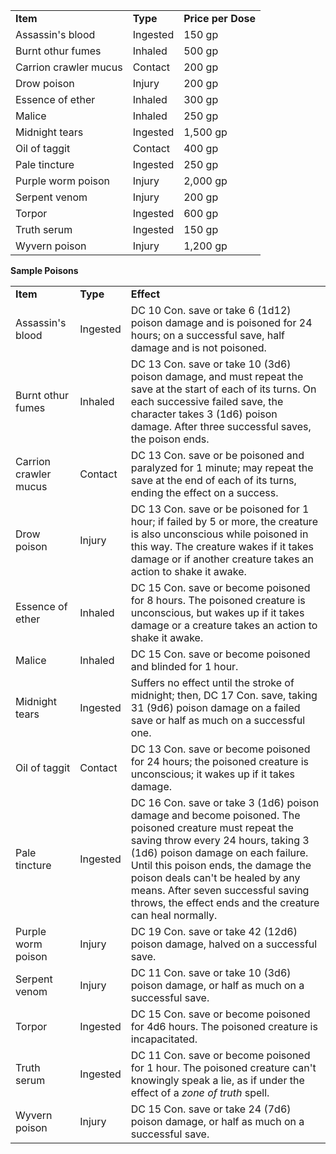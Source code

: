 
|                       |          |                    |
|-----------------------|----------|--------------------|
| **Item**              | **Type** | **Price per Dose** |
| Assassin's blood      | Ingested | 150 gp             |
| Burnt othur fumes     | Inhaled  | 500 gp             |
| Carrion crawler mucus | Contact  | 200 gp             |
| Drow poison           | Injury   | 200 gp             |
| Essence of ether      | Inhaled  | 300 gp             |
| Malice                | Inhaled  | 250 gp             |
| Midnight tears        | Ingested | 1,500 gp           |
| Oil of taggit         | Contact  | 400 gp             |
| Pale tincture         | Ingested | 250 gp             |
| Purple worm poison    | Injury   | 2,000 gp           |
| Serpent venom         | Injury   | 200 gp             |
| Torpor                | Ingested | 600 gp             |
| Truth serum           | Ingested | 150 gp             |
| Wyvern poison         | Injury   | 1,200 gp           |

**Sample Poisons**

|                       |          |                                                                                                                                                                                                                                                                                                                                                                 |
|-----------------------|----------|-----------------------------------------------------------------------------------------------------------------------------------------------------------------------------------------------------------------------------------------------------------------------------------------------------------------------------------------------------------------|
| **Item**              | **Type** | **Effect**                                                                                                                                                                                                                                                                                                                                                      |
| Assassin's blood      | Ingested | DC 10 Con. save or take 6 (1d12) poison damage and is poisoned for 24 hours; on a successful save, half damage and is not poisoned.                                                                                                                                                                                                                             |
| Burnt othur fumes     | Inhaled  | DC 13 Con. save or take 10 (3d6) poison damage, and must repeat the save at the start of each of its turns. On each successive failed save, the character takes 3 (1d6) poison damage. After three successful saves, the poison ends.                                                                                                                           |
| Carrion crawler mucus | Contact  | DC 13 Con. save or be poisoned and paralyzed for 1 minute; may repeat the save at the end of each of its turns, ending the effect on a success.                                                                                                                                                                                                                 |
| Drow poison           | Injury   | DC 13 Con. save or be poisoned for 1 hour; if failed by 5 or more, the creature is also unconscious while poisoned in this way. The creature wakes if it takes damage or if another creature takes an action to shake it awake.                                                                                                                                 |
| Essence of ether      | Inhaled  | DC 15 Con. save or become poisoned for 8 hours. The poisoned creature is unconscious, but wakes up if it takes damage or a creature takes an action to shake it awake.                                                                                                                                                                                          |
| Malice                | Inhaled  | DC 15 Con. save or become poisoned and blinded for 1 hour.                                                                                                                                                                                                                                                                                                      |
| Midnight tears        | Ingested | Suffers no effect until the stroke of midnight; then, DC 17 Con. save, taking 31 (9d6) poison damage on a failed save or half as much on a successful one.                                                                                                                                                                                                      |
| Oil of taggit         | Contact  | DC 13 Con. save or become poisoned for 24 hours; the poisoned creature is unconscious; it wakes up if it takes damage.                                                                                                                                                                                                                                          |
| Pale tincture         | Ingested | DC 16 Con. save or take 3 (1d6) poison damage and become poisoned. The poisoned creature must repeat the saving throw every 24 hours, taking 3 (1d6) poison damage on each failure. Until this poison ends, the damage the poison deals can't be healed by any means. After seven successful saving throws, the effect ends and the creature can heal normally. |
| Purple worm poison    | Injury   | DC 19 Con. save or take 42 (12d6) poison damage, halved on a successful save.                                                                                                                                                                                                                                                                                   |
| Serpent venom         | Injury   | DC 11 Con. save or take 10 (3d6) poison damage, or half as much on a successful save.                                                                                                                                                                                                                                                                           |
| Torpor                | Ingested | DC 15 Con. save or become poisoned for 4d6 hours. The poisoned creature is incapacitated.                                                                                                                                                                                                                                                                       |
| Truth serum           | Ingested | DC 11 Con. save or become poisoned for 1 hour. The poisoned creature can't knowingly speak a lie, as if under the effect of a *zone of truth* spell.                                                                                                                                                                                                            |
| Wyvern poison         | Injury   | DC 15 Con. save or take 24 (7d6) poison damage, or half as much on a successful save.                                                                                                                                                                                                                                                                           |
